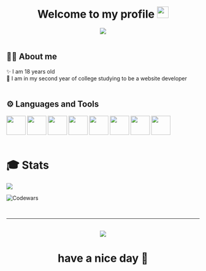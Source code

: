 <div align='center'>
  <h1>
    <b>Welcome to my profile</b>
    <img src="https://media.giphy.com/media/hvRJCLFzcasrR4ia7z/giphy.gif" width="30px"/>
  </h1>
  <img src="https://i.giphy.com/media/v1.Y2lkPTc5MGI3NjExNDN0Z3ZjdGFpYXZtM2l3ejVzeXlxNzViZG8xYTRyZzJsM3Btb2gyaSZlcD12MV9pbnRlcm5hbF9naWZfYnlfaWQmY3Q9Zw/4ilFRqgbzbx4c/giphy.gif">
  <br>
</div>

<br>

## 🧑‍💻 About me
<div>
✨ I am 18 years old<br>
👾 I am in my second year of college studying to be a website developer
</div>

<br>

## ⚙️ Languages and Tools
<div>
  <img src="https://cdn.jsdelivr.net/gh/devicons/devicon@latest/icons/html5/html5-original.svg" width='50px' />
  <img src="https://cdn.jsdelivr.net/gh/devicons/devicon@latest/icons/css3/css3-original.svg" width='50px' />
  <img src="https://cdn.jsdelivr.net/gh/devicons/devicon@latest/icons/javascript/javascript-original.svg" width='50px'/>
  <img src="https://cdn.jsdelivr.net/gh/devicons/devicon@latest/icons/react/react-original.svg" width='50px' />
  <img src="https://cdn.jsdelivr.net/gh/devicons/devicon@latest/icons/sass/sass-original.svg" width='50px' />
  <img src="https://cdn.jsdelivr.net/gh/devicons/devicon@latest/icons/python/python-original.svg" width='50px' />
  <img src="https://cdn.jsdelivr.net/gh/devicons/devicon@latest/icons/cplusplus/cplusplus-original.svg" width='50px' />
  <img src="https://cdn.jsdelivr.net/gh/devicons/devicon@latest/icons/csharp/csharp-original.svg" width='50px' />
</div>

<br>

<h1>🎓 <b>Stats</b></h1>
<img src='https://leetcard.jacoblin.cool/woookle?theme=unicorn&font=Noto%20Sans%20Bassa%20Vah'>

![Codewars](https://github.r2v.ch/codewars?user=woookle&top_languages=true&stroke=%23b362ff&theme=purple_dark)

<br>
<hr>
<br>

<div align='center'>
  <img src='https://media.giphy.com/media/13Z5kstwARnPna/giphy.gif?cid=790b76115qfkngvggesvk452sa3r1mo4lmgnk9gn559fbll1&ep=v1_gifs_search&rid=giphy.gif&ct=g'>
  <h1>
   <b>have a nice day</b> 🖤
  </h1>
</div>
